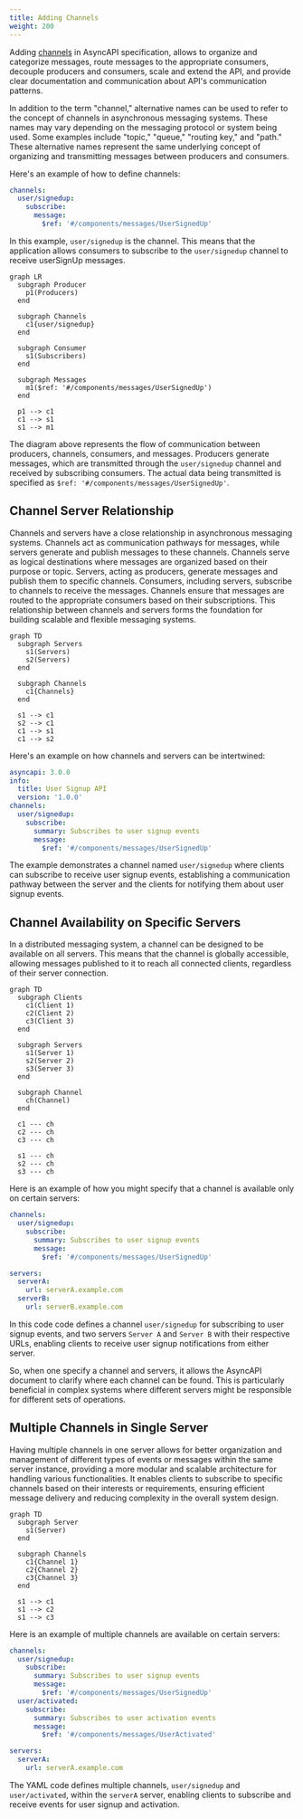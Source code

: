 ```yaml
---
title: Adding Channels
weight: 200
---
```


Adding [channels](../channel.md) in AsyncAPI specification, allows to organize and categorize messages, route messages to the appropriate consumers, decouple producers and consumers, scale and extend the API, and provide clear documentation and communication about API's communication patterns.

In addition to the term "channel," alternative names can be used to refer to the concept of channels in asynchronous messaging systems. These names may vary depending on the messaging protocol or system being used. Some examples include "topic," "queue," "routing key," and "path." These alternative names represent the same underlying concept of organizing and transmitting messages between producers and consumers.

Here's an example of how to define channels:

```yml
channels: 
  user/signedup: 
    subscribe: 
      message: 
        $ref: '#/components/messages/UserSignedUp'
```

In this example, `user/signedup` is the channel. This means that the application allows consumers to subscribe to the `user/signedup` channel to receive userSignUp messages.

```mermaid
graph LR
  subgraph Producer
    p1(Producers)
  end

  subgraph Channels
    c1{user/signedup}
  end

  subgraph Consumer
    s1(Subscribers)
  end

  subgraph Messages
    m1($ref: '#/components/messages/UserSignedUp')
  end

  p1 --> c1
  c1 --> s1
  s1 --> m1
```

The diagram above represents the flow of communication between producers, channels, consumers, and messages. Producers generate messages, which are transmitted through the `user/signedup` channel and received by subscribing consumers. The actual data being transmitted is specified as `$ref: '#/components/messages/UserSignedUp'`.

## Channel Server Relationship

Channels and servers have a close relationship in asynchronous messaging systems. Channels act as communication pathways for messages, while servers generate and publish messages to these channels. Channels serve as logical destinations where messages are organized based on their purpose or topic. Servers, acting as producers, generate messages and publish them to specific channels. Consumers, including servers, subscribe to channels to receive the messages. Channels ensure that messages are routed to the appropriate consumers based on their subscriptions. This relationship between channels and servers forms the foundation for building scalable and flexible messaging systems.

```mermaid
graph TD
  subgraph Servers
    s1(Servers)
    s2(Servers)
  end

  subgraph Channels
    c1{Channels}
  end

  s1 --> c1
  s2 --> c1
  c1 --> s1
  c1 --> s2
```

Here's an example on how channels and servers can be intertwined:

```yml
asyncapi: 3.0.0
info:
  title: User Signup API
  version: '1.0.0'
channels:
  user/signedup:
    subscribe:
      summary: Subscribes to user signup events
      message:
        $ref: '#/components/messages/UserSignedUp'

```

The example demonstrates a channel named `user/signedup` where clients can subscribe to receive user signup events, establishing a communication pathway between the server and the clients for notifying them about user signup events.

## Channel Availability on Specific Servers

In a distributed messaging system, a channel can be designed to be available on all servers. This means that the channel is globally accessible, allowing messages published to it to reach all connected clients, regardless of their server connection.

```mermaid
graph TD
  subgraph Clients
    c1(Client 1)
    c2(Client 2)
    c3(Client 3)
  end

  subgraph Servers
    s1(Server 1)
    s2(Server 2)
    s3(Server 3)
  end

  subgraph Channel
    ch(Channel)
  end

  c1 --- ch
  c2 --- ch
  c3 --- ch

  s1 --- ch
  s2 --- ch
  s3 --- ch
```

Here is an example of how you might specify that a channel is available only on certain servers:

```yml
channels:
  user/signedup:
    subscribe:
      summary: Subscribes to user signup events
      message:
        $ref: '#/components/messages/UserSignedUp'

servers:
  serverA:
    url: serverA.example.com
  serverB:
    url: serverB.example.com
```

In this code code defines a channel `user/signedup` for subscribing to user signup events, and two servers `Server A` and `Server B` with their respective URLs, enabling clients to receive user signup notifications from either server.

So, when one specify a channel and servers, it allows the AsyncAPI document to clarify where each channel can be found. This is particularly beneficial in complex systems where different servers might be responsible for different sets of operations.

## Multiple Channels in Single Server

Having multiple channels in one server allows for better organization and management of different types of events or messages within the same server instance, providing a more modular and scalable architecture for handling various functionalities. It enables clients to subscribe to specific channels based on their interests or requirements, ensuring efficient message delivery and reducing complexity in the overall system design.

```mermaid
graph TD
  subgraph Server
    s1(Server)
  end

  subgraph Channels
    c1{Channel 1}
    c2{Channel 2}
    c3{Channel 3}
  end

  s1 --> c1
  s1 --> c2
  s1 --> c3
```

Here is an example of multiple channels are available on certain servers:

```yml
channels:
  user/signedup:
    subscribe:
      summary: Subscribes to user signup events
      message:
        $ref: '#/components/messages/UserSignedUp'
  user/activated:
    subscribe:
      summary: Subscribes to user activation events
      message:
        $ref: '#/components/messages/UserActivated'

servers:
  serverA:
    url: serverA.example.com

```

The YAML code defines multiple channels, `user/signedup` and `user/activated`, within the `serverA` server, enabling clients to subscribe and receive events for user signup and activation.
